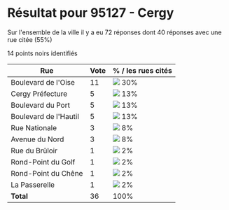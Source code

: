 # Résultat pour 95127 - Cergy

Sur l'ensemble de la ville il y a eu 72 réponses dont 40 réponses avec une rue citée (55%)

14 points noirs identifiés

| Rue | Vote | % / les rues cités|
|-----|------|-------------------|
| Boulevard de l'Oise | 11 | <img src="../../img/bar_30.gif" />&nbsp;30%|
| Cergy Préfecture | 5 | <img src="../../img/bar_13.gif" />&nbsp;13%|
| Boulevard du Port | 5 | <img src="../../img/bar_13.gif" />&nbsp;13%|
| Boulevard de l'Hautil | 5 | <img src="../../img/bar_13.gif" />&nbsp;13%|
| Rue Nationale | 3 | <img src="../../img/bar_8.gif" />&nbsp;8%|
| Avenue du Nord | 3 | <img src="../../img/bar_8.gif" />&nbsp;8%|
| Rue du Brûloir | 1 | <img src="../../img/bar_2.gif" />&nbsp;2%|
| Rond-Point du Golf | 1 | <img src="../../img/bar_2.gif" />&nbsp;2%|
| Rond-Point du Chêne | 1 | <img src="../../img/bar_2.gif" />&nbsp;2%|
| La Passerelle | 1 | <img src="../../img/bar_2.gif" />&nbsp;2%|
| **Total** | 36 | 100%|
